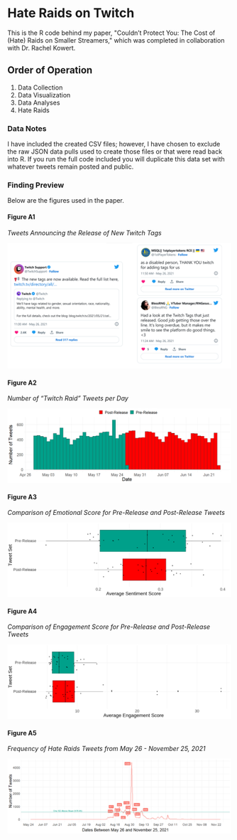 # Hate Raids on Twitch
This is the R code behind my paper, "Couldn’t Protect You: The Cost of (Hate) Raids on Smaller Streamers," which was completed in collaboration with Dr. Rachel Kowert.

## Order of Operation
1. Data Collection
2. Data Visualization
3. Data Analyses
4. Hate Raids


### Data Notes
I have included the created CSV files; however, I have chosen to exclude the raw JSON data pulls used to create those files or that were read back into R. If you run the full code included you will duplicate this data set with whatever tweets remain posted and public.

### Finding Preview
Below are the figures used in the paper.

#### Figure A1

*Tweets Announcing the Release of New Twitch Tags*

![Figure 1](https://raw.githubusercontent.com/apleith/hate-raids/main/images/fig1.png)

#### Figure A2

*Number of “Twitch Raid” Tweets per Day*

![Figure 2](https://raw.githubusercontent.com/apleith/hate-raids/main/images/fig2.png)

#### Figure A3

*Comparison of Emotional Score for Pre-Release and Post-Release Tweets*

![Figure 3](https://raw.githubusercontent.com/apleith/hate-raids/main/images/fig3.png)

#### Figure A4

*Comparison of Engagement Score for Pre-Release and Post-Release Tweets*

![Figure 4](https://raw.githubusercontent.com/apleith/hate-raids/main/images/fig4.png)

#### Figure A5

*Frequency of Hate Raids Tweets from May 26 - November 25, 2021*

![Figure 5](https://raw.githubusercontent.com/apleith/hate-raids/main/images/fig5.png)
